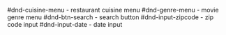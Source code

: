 #dnd-cuisine-menu - restaurant cuisine menu
#dnd-genre-menu - movie genre menu
#dnd-btn-search - search button
#dnd-input-zipcode - zip code input
#dnd-input-date - date input

